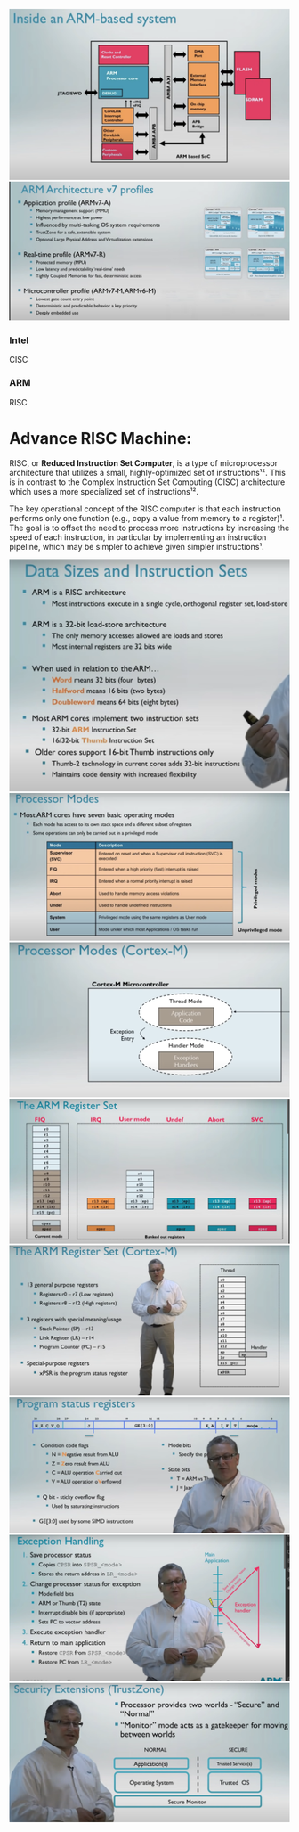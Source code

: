 ![](pics/arm.png)
![](pics/arm2.png)

### Intel

CISC

### ARM

RISC

# **Advance RISC Machine**:  
RISC, or **Reduced Instruction Set Computer**, is a type of microprocessor architecture that utilizes a small, highly-optimized set of instructions¹². This is in contrast to the Complex Instruction Set Computing (CISC) architecture which uses a more specialized set of instructions¹².  

The key operational concept of the RISC computer is that each instruction performs only one function (e.g., copy a value from memory to a register)¹. The goal is to offset the need to process more instructions by increasing the speed of each instruction, in particular by implementing an instruction pipeline, which may be simpler to achieve given simpler instructions¹.  

![](pics/arm3.png)
![](pics/arm4.png)
![](pics/arm5.png)
![](pics/arm6.png)
![](pics/arm7.png)
![](pics/arm8.png)
![](pics/arm9.png)
![](pics/arm10.png)